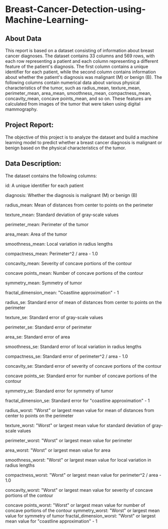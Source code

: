 # Breast-Cancer-Detection-using-Machine-Learning-
## About Data
This report is based on a dataset consisting of information about breast cancer diagnoses. The dataset contains 33 columns and 569 rows, with each row representing a patient and each column representing a different feature of the patient's diagnosis. The first column contains a unique identifier for each patient, while the second column contains information about whether the patient's diagnosis was malignant (M) or benign (B).
The following columns contain numerical data about various physical characteristics of the tumor, such as radius_mean, texture_mean, perimeter_mean, area_mean, smoothness_mean, compactness_mean, concavity_mean, concave points_mean, and so on. These features are calculated from images of the tumor that were taken using digital mammography.
## Project Report:

The objective of this project is to analyze the dataset and build a machine learning model to predict whether a breast cancer diagnosis is malignant or benign based on the physical characteristics of the tumor.

## Data Description:

The dataset contains the following columns:

id: A unique identifier for each patient


diagnosis: Whether the diagnosis is malignant (M) or benign (B)


radius_mean: Mean of distances from center to points on the perimeter


texture_mean: Standard deviation of gray-scale values


perimeter_mean: Perimeter of the tumor


area_mean: Area of the tumor


smoothness_mean: Local variation in radius lengths


compactness_mean: Perimeter^2 / area - 1.0


concavity_mean: Severity of concave portions of the contour


concave points_mean: Number of concave portions of the contour


symmetry_mean: Symmetry of tumor


fractal_dimension_mean: "Coastline approximation" - 1


radius_se: Standard error of mean of distances from center to points on the perimeter


texture_se: Standard error of gray-scale values


perimeter_se: Standard error of perimeter


area_se: Standard error of area


smoothness_se: Standard error of local variation in radius lengths


compactness_se: Standard error of perimeter^2 / area - 1.0


concavity_se: Standard error of severity of concave portions of the contour


concave points_se: Standard error for number of concave portions of the contour


symmetry_se: Standard error for symmetry of tumor


fractal_dimension_se: Standard error for "coastline approximation" - 1


radius_worst: "Worst" or largest mean value for mean of distances from center to points on the perimeter


texture_worst: "Worst" or largest mean value for standard deviation of gray-scale values


perimeter_worst: "Worst" or largest mean value for perimeter


area_worst: "Worst" or largest mean value for area


smoothness_worst: "Worst" or largest mean value for local variation in radius lengths


compactness_worst: "Worst" or largest mean value for perimeter^2 / area - 1.0


concavity_worst: "Worst" or largest mean value for severity of concave portions of the contour


concave points_worst: "Worst" or largest mean value for number of concave portions of the contour
symmetry_worst: "Worst" or largest mean value for symmetry of tumor
fractal_dimension_worst: "Worst" or largest mean value for "coastline approximation" - 1
